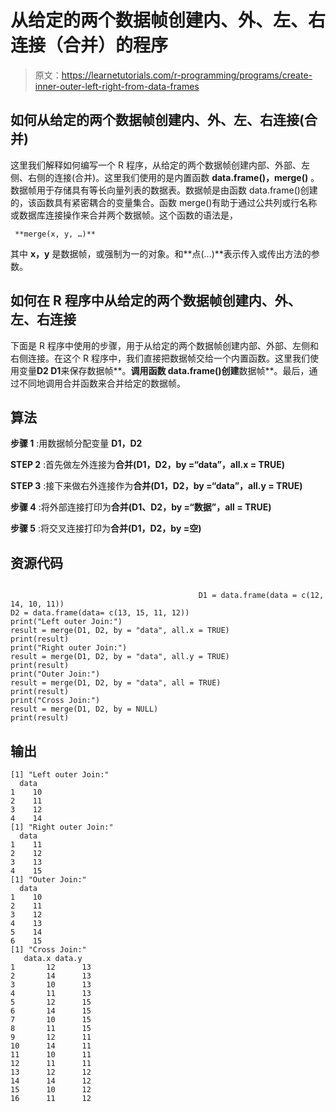 # 从给定的两个数据帧创建内、外、左、右连接（合并）的程序

> 原文：<https://learnetutorials.com/r-programming/programs/create-inner-outer-left-right-from-data-frames>

## 如何从给定的两个数据帧创建内、外、左、右连接(合并)

这里我们解释如何编写一个 R 程序，从给定的两个数据帧创建内部、外部、左侧、右侧的连接(合并)。这里我们使用的是内置函数 **data.frame()，merge()** 。数据帧用于存储具有等长向量列表的数据表。数据帧是由函数 data.frame()创建的，该函数具有紧密耦合的变量集合。函数 merge()有助于通过公共列或行名称或数据库连接操作来合并两个数据帧。这个函数的语法是，

```
 **merge(x, y, …)** 

```

其中 **x，y** 是数据帧，或强制为一的对象。和**点(...)**表示传入或传出方法的参数。

## 如何在 R 程序中从给定的两个数据帧创建内、外、左、右连接

下面是 R 程序中使用的步骤，用于从给定的两个数据帧创建内部、外部、左侧和右侧连接。在这个 R 程序中，我们直接把数据帧交给一个内置函数。这里我们使用变量**D2 D1**来保存数据帧**。**调用函数 data.frame()创建**数据帧**。最后，通过不同地调用合并函数来合并给定的数据帧。

## 算法

**步骤 1** :用数据帧分配变量 **D1，D2**

**STEP 2** :首先做左外连接为**合并(D1，D2，by =“data”，all.x = TRUE)**

**STEP 3** :接下来做右外连接作为**合并(D1，D2，by =“data”，all.y = TRUE)**

**步骤 4** :将外部连接打印为**合并(D1、D2，by =“数据”，all = TRUE)**

**步骤 5** :将交叉连接打印为**合并(D1，D2，by =空)**

## 资源代码

```

                                          D1 = data.frame(data = c(12, 14, 10, 11))
D2 = data.frame(data= c(13, 15, 11, 12))
print("Left outer Join:")
result = merge(D1, D2, by = "data", all.x = TRUE)
print(result)
print("Right outer Join:")
result = merge(D1, D2, by = "data", all.y = TRUE)
print(result)
print("Outer Join:")
result = merge(D1, D2, by = "data", all = TRUE)
print(result)
print("Cross Join:")
result = merge(D1, D2, by = NULL)
print(result)

```

## 输出

```
[1] "Left outer Join:"
  data
1    10
2    11
3    12
4    14
[1] "Right outer Join:"
  data
1    11
2    12
3    13
4    15
[1] "Outer Join:"
  data
1    10
2    11
3    12
4    13
5    14
6    15
[1] "Cross Join:"
   data.x data.y
1       12      13
2       14      13
3       10      13
4       11      13
5       12      15
6       14      15
7       10      15
8       11      15
9       12      11
10      14      11
11      10      11
12      11      11
13      12      12
14      14      12
15      10      12
16      11      12 
```